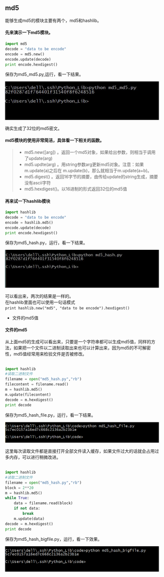 ## md5

能够生成md5的模块主要有两个，md5和hashlib。

#### 先来演示一下md5模块。

```python
import md5
decode = "data to be encode"
encode = md5.new()
encode.update(decode)
print encode.hexdigest()
```

保存为md5_md5.py,运行，看一下结果。   

![md5_md5.jpg](images/md5_md5.jpg)   

确实生成了32位的md5密文。   

#### md5模块的使用非常简洁，具体看一下相关的函数。   

>- md5.new([arg]) 。返回一个md5对象，如果给出参数，则相当于调用了update(arg)
>- md5.updte(arg) 。用string参数arg更新md5对象。注意：如果m.update(a)之后在 m.update(b)，那么就相当于m.update(a+b)。
>- md5.digest()   。返回16字节的摘要，由传给update的string生成，摘要没有ascii字符
>- md5.hexdigest()。以16进制的形式返回32位的md5值     

#### 再来试一下hashlib模块

```python
import hashlib
decode = "data to be encode"
encode = hashlib.md5()
encode.update(decode)
print encode.hexdigest()
```

保存为md5_hash.py，运行，看一下结果。

![md5_hash.jpg](images/md5_hash.jpg)

可以看出来，两次的结果是一样的。  
在hashlib里面也可以使用一句话模式  
`print hashlib.new("md5", "data to be encode").hexdigest()  `
- 文件的md5值

#### 文件的md5
从上面md5的生成可以看出来，只要是一个字符串都可以生成md5值，同样的方法，如果把一个文件以二进制读取出来也可以计算出来，因为md5的不可解密性，md5值经常用来检验文件是否被修改。

```python

import hashlib
#读取二进制文件
filename = open("md5_hash.py","rb")
filecontent = filename.read()
m = hashlib.md5()
m.update(filecontent)
decode = m.hexdigest()
print decode
```

保存为md5_hash_file.py，运行，看一下结果。      

![md5_hash_file.jpg](images/md5_hash_file.jpg)      

这里每次读取文件都是直接打开全部文件读入缓存，如果文件过大的话就会占用过多内存，可以进行稍微改进。      

```python

import hashlib
#读取二进制文件
filename = open("md5_hash.py","rb")
block = 2**20
m = hashlib.md5()
while True:
	data = filename.read(block)
	if not data:
		break
	m.update(data)
decode = m.hexdigest()
print decode
```

保存为md5_hash_bigfile.py，运行，看一下效果。        
      
![md5_hash_bigfile.jpg](images/md5_hash_bigfile.jpg)